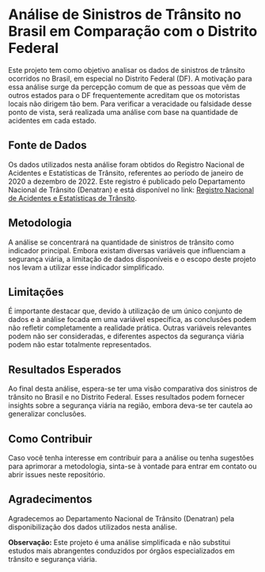 # Análise de Sinistros de Trânsito no Brasil em Comparação com o Distrito Federal

Este projeto tem como objetivo analisar os dados de sinistros de trânsito ocorridos no Brasil, em especial no Distrito Federal (DF). A motivação para essa análise surge da percepção comum de que as pessoas que vêm de outros estados para o DF frequentemente acreditam que os motoristas locais não dirigem tão bem. Para verificar a veracidade ou falsidade desse ponto de vista, será realizada uma análise com base na quantidade de acidentes em cada estado.

## Fonte de Dados
Os dados utilizados nesta análise foram obtidos do Registro Nacional de Acidentes e Estatísticas de Trânsito, referentes ao período de janeiro de 2020 a dezembro de 2022. Este registro é publicado pelo Departamento Nacional de Trânsito (Denatran) e está disponível no link: [Registro Nacional de Acidentes e Estatísticas de Trânsito](https://www.gov.br/transportes/pt-br/assuntos/transito/conteudo-Senatran/registro-nacional-de-acidentes-e-estatisticas-de-transito).

## Metodologia
A análise se concentrará na quantidade de sinistros de trânsito como indicador principal. Embora existam diversas variáveis que influenciam a segurança viária, a limitação de dados disponíveis e o escopo deste projeto nos levam a utilizar esse indicador simplificado.

## Limitações
É importante destacar que, devido à utilização de um único conjunto de dados e à análise focada em uma variável específica, as conclusões podem não refletir completamente a realidade prática. Outras variáveis relevantes podem não ser consideradas, e diferentes aspectos da segurança viária podem não estar totalmente representados.

## Resultados Esperados
Ao final desta análise, espera-se ter uma visão comparativa dos sinistros de trânsito no Brasil e no Distrito Federal. Esses resultados podem fornecer insights sobre a segurança viária na região, embora deva-se ter cautela ao generalizar conclusões.

## Como Contribuir
Caso você tenha interesse em contribuir para a análise ou tenha sugestões para aprimorar a metodologia, sinta-se à vontade para entrar em contato ou abrir issues neste repositório.

## Agradecimentos
Agradecemos ao Departamento Nacional de Trânsito (Denatran) pela disponibilização dos dados utilizados nesta análise.

**Observação:** Este projeto é uma análise simplificada e não substitui estudos mais abrangentes conduzidos por órgãos especializados em trânsito e segurança viária.
